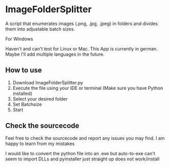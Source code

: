 # ImageFolderSplitter
A script that enumerates images (.png, .jpg, .jpeg) in folders and divides them into adjustable batch sizes. 

For Windows

Haven't and can't test for Linux or Mac.
This App is currently in german. Maybe I'll add multiple languages in the future.

## How to use
1. Download ImageFolderSplitter.py
2. Execute the file using your IDE or terminal (Make sure you have Python installed)
3. Select your desired folder
4. Set Batchsize
5. Start

## Check the sourcecode
Feel free to check the sourcecode and report any issues you may find. I am happy to learn from my mistakes


I would like to convert the python file into an .exe but auto-to-exe can't seem to import DLLs and pyinstaller just straight up does not work/install
